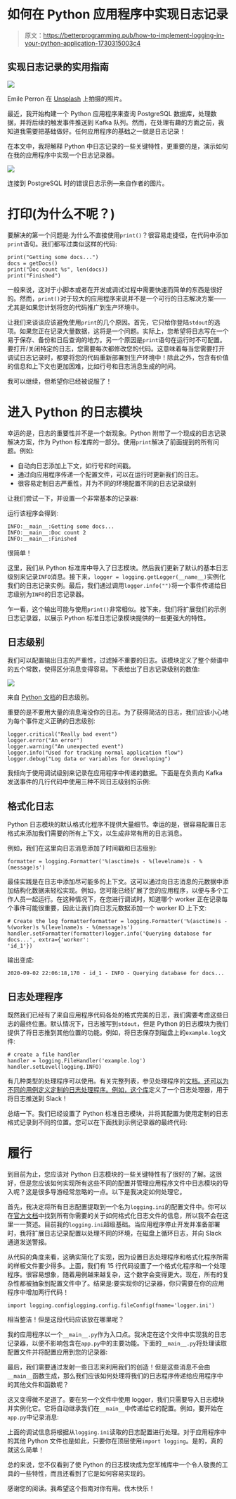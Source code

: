 # 如何在 Python 应用程序中实现日志记录

> 原文：<https://betterprogramming.pub/how-to-implement-logging-in-your-python-application-1730315003c4>

## 实现日志记录的实用指南

![](img/b97e840f90a2879166fbce78d539f710.png)

Emile Perron 在 [Unsplash](https://unsplash.com?utm_source=medium&utm_medium=referral) 上拍摄的照片。

最近，我开始构建一个 Python 应用程序来查询 PostgreSQL 数据库，处理数据，并将后续的触发事件推送到 Kafka 队列。然而，在处理有趣的方面之前，我知道我需要把基础做好。任何应用程序的基础之一就是日志记录！

在本文中，我将解释 Python 中日志记录的一些关键特性，更重要的是，演示如何在我的应用程序中实现一个日志记录器。

![](img/e32d6920e3f6ce0f5b3831fdd62f25ee.png)

连接到 PostgreSQL 时的错误日志示例—来自作者的图片。

# 打印(为什么不呢？)

要解决的第一个问题是:为什么不直接使用`print()`？很容易走捷径，在代码中添加`print`语句。我们都写过类似这样的代码:

```
print("Getting some docs...")
docs = getDocs()
print("Doc count %s", len(docs))
print("Finished")
```

一般来说，这对于小脚本或者在开发或调试过程中需要快速而简单的东西是很好的。然而，`print()`对于较大的应用程序来说并不是一个可行的日志解决方案——尤其是如果您计划将您的代码推广到生产环境中。

让我们来谈谈应该避免使用`print`的几个原因。首先，它只给你登陆`stdout`的选项。如果您正在记录大量数据，这将是一个问题。实际上，您希望将日志写在一个易于保存、备份和日后查询的地方。另一个原因是`print`语句在运行时不可配置。要打开/关闭特定的日志，您需要每次都修改您的代码。这意味着每当您需要打开调试日志记录时，都要将您的代码重新部署到生产环境中！除此之外，包含有价值的信息和上下文也更加困难，比如行号和日志消息生成的时间。

我可以继续，但希望你已经被说服了！

# 进入 Python 的日志模块

幸运的是，日志的重要性并不是一个新现象。Python 附带了一个现成的日志记录解决方案，作为 Python 标准库的一部分。使用`print`解决了前面提到的所有问题。例如:

*   自动向日志添加上下文，如行号和时间戳。
*   通过向应用程序传递一个配置文件，可以在运行时更新我们的日志。
*   很容易定制日志严重性，并为不同的环境配置不同的日志记录级别

让我们尝试一下，并设置一个非常基本的记录器:

运行该程序会得到:

```
INFO:__main__:Getting some docs...
INFO:__main__:Doc count 2
INFO:__main__:Finished
```

很简单！

这里，我们从 Python 标准库中导入了日志模块。然后我们更新了默认的基本日志级别来记录`INFO`消息。接下来，`logger = logging.getLogger(__name__)`实例化我们的日志记录实例。最后，我们通过调用`logger.info("")`将一个事件传递给日志级别为`INFO`的日志记录器。

乍一看，这个输出可能与使用`print()`非常相似。接下来，我们将扩展我们的示例日志记录器，以展示 Python 标准日志记录模块提供的一些更强大的特性。

## 日志级别

我们可以配置输出日志的严重性，过滤掉不重要的日志。该模块定义了整个频谱中的五个常数，使得区分消息变得容易。下表给出了日志记录级别的数值:

![](img/ace54e7eabd6e730faa98add2fb8017d.png)

来自 [Python 文档](https://docs.python.org/3/library/logging.html#logging-levels)的日志级别。

重要的是不要用大量的消息淹没你的日志。为了获得简洁的日志，我们应该小心地为每个事件定义正确的日志级别:

```
logger.critical("Really bad event")
logger.error("An error")
logger.warning("An unexpected event")
logger.info("Used for tracking normal application flow")
logger.debug("Log data or variables for developing")
```

我倾向于使用调试级别来记录在应用程序中传递的数据。下面是在负责向 Kafka 发送事件的几行代码中使用三种不同日志级别的示例:

## 格式化日志

Python 日志模块的默认格式化程序不提供大量细节。幸运的是，很容易配置日志格式来添加我们需要的所有上下文，以生成非常有用的日志消息。

例如，我们在这里向日志消息添加了时间戳和日志级别:

```
formatter = logging.Formatter('%(asctime)s - %(levelname)s - %(message)s')
```

最佳实践是在日志中添加尽可能多的上下文。这可以通过向日志消息的元数据中添加结构化数据来轻松实现。例如，您可能已经扩展了您的应用程序，以便与多个工作人员一起运行。在这种情况下，在您进行调试时，知道哪个 worker 正在记录每个事件可能很重要，因此让我们向日志元数据添加一个 worker ID 上下文:

```
# Create the log formatterformatter = logging.Formatter('%(asctime)s - %(worker)s %(levelname)s - %(message)s')
handler.setFormatter(formatter)logger.info('Querying database for docs...', extra={'worker': 
'id_1'})
```

输出变成:

```
2020-09-02 22:06:18,170 - id_1 - INFO - Querying database for docs...
```

## 日志处理程序

既然我们已经有了来自应用程序代码各处的格式完美的日志，我们需要考虑这些日志的最终位置。默认情况下，日志被写到`stdout`，但是 Python 的日志模块为我们提供了将日志推到其他位置的功能。例如，将日志保存到磁盘上的`example.log`文件:

```
# create a file handler
handler = logging.FileHandler('example.log')
handler.setLevel(logging.INFO)
```

有几种类型的处理程序可以使用。有关完整列表，参见处理程序的[文档。还可以为不同的用例定义定制的日志处理程序。例如，](https://docs.python.org/3/library/logging.handlers.html#module-logging.handlers)[这个库](https://pypi.org/project/slacker-log-handler/)定义了一个日志处理器，用于将日志推送到 Slack！

总结一下。我们已经设置了 Python 标准日志模块，并将其配置为使用定制的日志格式记录到不同的位置。您可以在下面找到示例记录器的最终代码:

# 履行

到目前为止，您应该对 Python 日志模块的一些关键特性有了很好的了解。这很好，但是您应该如何实现所有这些不同的配置并管理应用程序文件中日志模块的导入呢？这是很多导游经常忽略的一点。以下是我决定如何处理它。

首先，我决定将所有日志配置提取到一个名为`logging.ini`的配置文件中。你可以在[官方文档](https://docs.python.org/3/library/logging.config.html#configuration-file-format)中找到所有你需要的关于如何格式化日志文件的信息，所以我不会在这里一一赘述。目前我的`logging.ini`超级基础。当应用程序停止开发并准备部署时，我将扩展日志记录配置以处理不同的环境，在磁盘上循环日志，并向 Slack 通道发送警报。

从代码的角度来看，这确实简化了实现，因为设置日志处理程序和格式化程序所需的样板文件要少得多。上面，我们有 15 行代码设置了一个格式化程序和一个处理程序。很容易想象，随着用例越来越复杂，这个数字会变得更大。现在，所有的复杂性都被抽象到配置文件中了。结果是:要实现你的记录器，你只需要在你的应用程序中增加两行代码！

```
import logging.configlogging.config.fileConfig(fname='logger.ini')
```

相当整洁！但是这段代码应该放在哪里呢？

我的应用程序以一个`__main__.py`作为入口点。我决定在这个文件中实现我的日志记录器，以便不影响包含在`app.py`中的主要功能。下面的`__main__.py`将处理读取配置文件并将配置应用到您的记录器:

最后，我们需要通过发射一些日志来利用我们的创造！但是这些消息不会由`__main__`函数生成，那么我们应该如何处理将我们的日志程序传递给应用程序中的其他文件和函数呢？

这又变得微不足道了。要在另一个文件中使用 logger，我们只需要导入日志模块并实例化它。它将自动继承我们在`__main__`中传递给它的配置。例如，要开始在`app.py`中记录消息:

上面的调试信息将根据从`logging.ini`读取的日志配置进行处理。对于应用程序中的其他 Python 文件也是如此，只要你在顶层使用`import logging`。是的，真的就这么简单！

总的来说，您不仅看到了使 Python 的日志模块成为您军械库中一个令人敬畏的工具的一些特性，而且还看到了它是如何容易实现的。

感谢您的阅读。我希望这个指南对你有用。伐木快乐！